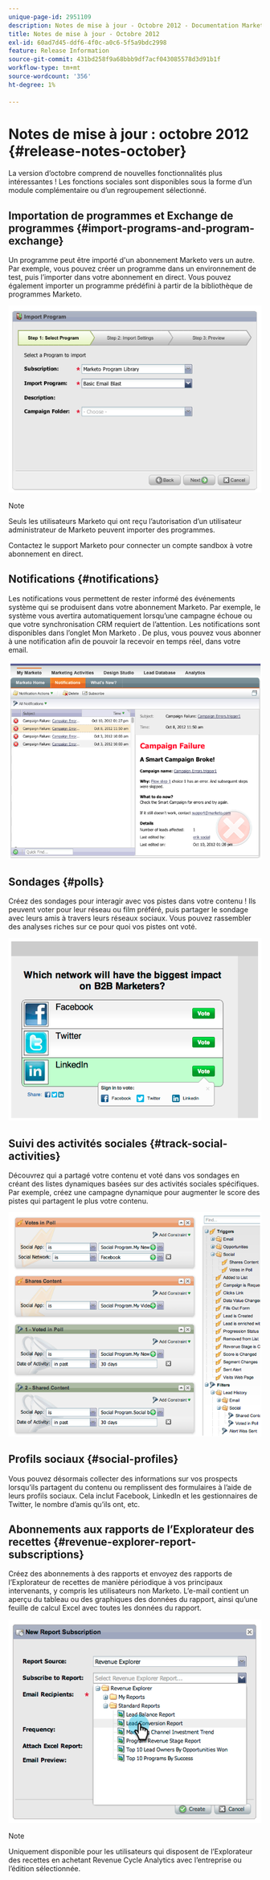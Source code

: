 ```yaml
---
unique-page-id: 2951109
description: Notes de mise à jour - Octobre 2012 - Documentation Marketo - Documentation du produit
title: Notes de mise à jour - Octobre 2012
exl-id: 60ad7d45-ddf6-4f0c-a0c6-5f5a9bdc2998
feature: Release Information
source-git-commit: 431bd258f9a68bbb9df7acf043085578d3d91b1f
workflow-type: tm+mt
source-wordcount: '356'
ht-degree: 1%

---
```


# Notes de mise à jour : octobre 2012 {#release-notes-october}

La version d’octobre comprend de nouvelles fonctionnalités plus intéressantes ! Les fonctions sociales sont disponibles sous la forme d’un module complémentaire ou d’un regroupement sélectionné.

## Importation de programmes et Exchange de programmes {#import-programs-and-program-exchange}

Un programme peut être importé d&#39;un abonnement Marketo vers un autre. Par exemple, vous pouvez créer un programme dans un environnement de test, puis l’importer dans votre abonnement en direct. Vous pouvez également importer un programme prédéfini à partir de la bibliothèque de programmes Marketo.

![](assets/image2014-9-23-10-3a46-3a42.png)

>[!NOTE]
>
>Seuls les utilisateurs Marketo qui ont reçu l’autorisation d’un utilisateur administrateur de Marketo peuvent importer des programmes.
>
>Contactez le support Marketo pour connecter un compte sandbox à votre abonnement en direct.

## Notifications {#notifications}

Les notifications vous permettent de rester informé des événements système qui se produisent dans votre abonnement Marketo. Par exemple, le système vous avertira automatiquement lorsqu’une campagne échoue ou que votre synchronisation CRM requiert de l’attention. Les notifications sont disponibles dans l’onglet Mon Marketo . De plus, vous pouvez vous abonner à une notification afin de pouvoir la recevoir en temps réel, dans votre email.

![](assets/image2014-9-23-10-3a46-3a53.png)

## Sondages {#polls}

Créez des sondages pour interagir avec vos pistes dans votre contenu ! Ils peuvent voter pour leur réseau ou film préféré, puis partager le sondage avec leurs amis à travers leurs réseaux sociaux. Vous pouvez rassembler des analyses riches sur ce pour quoi vos pistes ont voté.

![](assets/image2014-9-23-10-3a47-3a6.png)

## Suivi des activités sociales {#track-social-activities}

Découvrez qui a partagé votre contenu et voté dans vos sondages en créant des listes dynamiques basées sur des activités sociales spécifiques. Par exemple, créez une campagne dynamique pour augmenter le score des pistes qui partagent le plus votre contenu.

![](assets/image2014-9-23-10-3a47-3a20.png)

## Profils sociaux {#social-profiles}

Vous pouvez désormais collecter des informations sur vos prospects lorsqu’ils partagent du contenu ou remplissent des formulaires à l’aide de leurs profils sociaux. Cela inclut Facebook, LinkedIn et les gestionnaires de Twitter, le nombre d’amis qu’ils ont, etc.

## Abonnements aux rapports de l’Explorateur des recettes {#revenue-explorer-report-subscriptions}

Créez des abonnements à des rapports et envoyez des rapports de l’Explorateur de recettes de manière périodique à vos principaux intervenants, y compris les utilisateurs non Marketo. L’e-mail contient un aperçu du tableau ou des graphiques des données du rapport, ainsi qu’une feuille de calcul Excel avec toutes les données du rapport.

![](assets/image2014-9-23-10-3a47-3a33.png)

>[!NOTE]
>
>Uniquement disponible pour les utilisateurs qui disposent de l’Explorateur des recettes en achetant Revenue Cycle Analytics avec l’entreprise ou l’édition sélectionnée.
